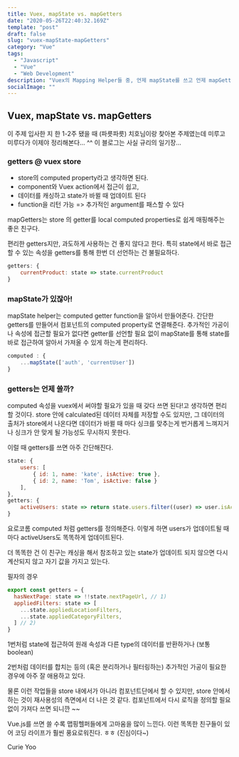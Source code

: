 ```yaml
---
title: Vuex, mapState vs. mapGetters
date: "2020-05-26T22:40:32.169Z"
template: "post"
draft: false
slug: "vuex-mapState-mapGetters"
category: "Vue"
tags:
  - "Javascript"
  - "Vue"
  - "Web Development"
description: "Vuex의 Mapping Helper들 중, 언제 mapState를 쓰고 언제 mapGetters를 써야 할까?"
socialImage: ""
---
```


## Vuex, mapState vs. mapGetters

이 주제 입사한 지 한 1-2주 됐을 때 (파릇파릇) 치호님이랑 찾아본 주제였는데 미루고 미루다가 이제야 정리해본다… ^^ 
이 블로그는 사실 규리의 일기장...

### getters @ vuex store

- store의 computed property라고 생각하면 된다.
- component와 Vuex action에서 접근이 쉽고,
- 데이터를 캐싱하고 state가 바뀔 때 업데이트 된다 
- function을 리턴 가능 => 추가적인 argument를 패스할 수 있다

mapGetters는 store 의 getter를 local computed properties로 쉽게 매핑해주는 좋은 친구다. 

편리한 getters지만, 과도하게 사용하는 건 좋지 않다고 한다. 특히 state에서 바로 접근할 수 있는 속성을 getters를 통해 한번 더 선언하는 건 불필요하다. 

```javascript
getters: {
	currentProduct: state => state.currentProduct
}
```

### mapState가 있잖아!

mapState helper는 computed getter function을 알아서 만들어준다. 간단한 getters를 만들어서 컴포넌트의 computed property로 연결해준다. 추가적인 가공이나 속성에 접근할 필요가 없다면 getter를 선언할 필요 없이 mapState를 통해 state를 바로 접근하여 알아서 가져올 수 있게 하는게 편리하다.

```javascript
computed : {
	...mapState(['auth', 'currentUser'])
}
```

### getters는 언제 쓸까? 

computed 속성을 vuex에서 써야할 필요가 있을 때 갖다 쓰면 된다!고 생각하면 편리할 것이다. store 안에 calculated된 데이터 자체를 저장할 수도 있지만, 그 데이터의 출처가 store에서 나온다면 데이터가 바뀔 때 마다 싱크를 맞추는게 번거롭게 느껴지거나 싱크가 안 맞게 될 가능성도 무시하지 못한다. 

이럴 때 getters를 쓰면 아주 간단해진다.

```javascript
state: {
	users: [
		{ id: 1, name: 'kate', isActive: true },
		{ id: 2, name: 'Tom', isActive: false }
	],
},
getters: {
	activeUsers: state => return state.users.filter((user) => user.isActive)
}
```

요로코롬 computed 처럼 getters를 정의해준다. 이렇게 하면 users가 업데이트될 때마다 activeUsers도 똑똑하게 업데이트된다. 

더 똑똑한 건 이 친구는 캐싱을 해서 참조하고 있는 state가 업데이트 되지 않으면 다시 계산되지 않고 자기 값을 가지고 있는다. 

필자의 경우 

```javascript
export const getters = {
  hasNextPage: state => !!state.nextPageUrl, // 1)
  appliedFilters: state => [
  	...state.appliedLocationFilters,
  	...state.appliedCategoryFilters,
  ] // 2)
}
```

1번처럼 state에 접근하여 원래 속성과 다른 type의 데이터를 반환하거나 (보통 boolean)

2번처럼 데이터를 합치는 등의 (혹은 분리하거나 필터링하는)  추가적인 가공이 필요한 경우에 아주 잘 애용하고 있다. 

물론 이런 작업들을 store 내에서가 아니라 컴포넌트단에서 할 수 있지만, store 안에서 하는 것이 재사용성의 측면에서 더 나은 것 같다. 컴포넌트에서 다시 로직을 정의할 필요 없이 가져다 쓰면 되니깐 ~~ 

Vue.js를 쓰면 쓸 수록 맵핑헬퍼들에게 고마움을 많이 느낀다. 이런 똑똑한 친구들이 있어 코딩 라이프가 훨씬 풍요로워진다. ㅎㅎ (진심이다~)


Curie Yoo 